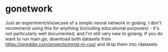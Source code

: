 # gonetwork
Just an experiment/showcase of a simple neural network in golang. I don't recommend using this for anything (including educational purposes) - it's not particularly well documented, and I'm still very new to golang. If you do want to run main.go, download both datasets from https://pjreddie.com/projects/mnist-in-csv/ and drop them into /datasets
